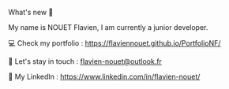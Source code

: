 What's new 👋 

My name is NOUET Flavien, I am currently a junior developer. 

💻 Check my portfolio : https://flaviennouet.github.io/PortfolioNF/

📧 Let's stay in touch : flavien-nouet@outlook.fr

🙋 My LinkedIn : https://www.linkedin.com/in/flavien-nouet/

